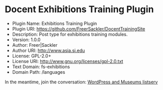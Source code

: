 # Docent Exhibitions Training Plugin
 * Plugin Name:       Exhibitions Training Plugin
 * Plugin URI:        https://github.com/FreerSackler/DocentTrainingSite
 * Description:       Post type for exhibitions training modules.
 * Version:           1.0.0
 * Author:            Freer|Sackler
 * Author URI:        http://www.asia.si.edu
 * License:           GPL-2.0+
 * License URI:       http://www.gnu.org/licenses/gpl-2.0.txt
 * Text Domain:       fs-exhibitions
 * Domain Path:       /languages

In the meantime, join the conversation: <a href="http://s.si.edu/2f6boY5
">WordPress and Museums listserv</a>